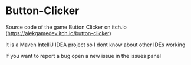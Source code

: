 # Button-Clicker

Source code of the game Button Clicker on itch.io (https://alekgamedev.itch.io/button-clicker)

It is a Maven IntelliJ IDEA project so I dont know about other IDEs working

If you want to report a bug open a new issue in the issues panel
